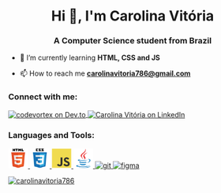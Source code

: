<h1 align="center">Hi 👋, I'm Carolina Vitória</h1>
<h3 align="center">A Computer Science student from Brazil</h3>

- 🌱 I’m currently learning **HTML, CSS and JS**

- 📫 How to reach me **carolinavitoria786@gmail.com**

<h3 align="left">Connect with me:</h3>
<p align="left">
  <a href="https://dev.to/codevortex" target="_blank" rel="noreferrer">
    <img align="center" src="https://raw.githubusercontent.com/rahuldkjain/github-profile-readme-generator/master/src/images/icons/Social/devto.svg" alt="codevortex on Dev.to" height="30" width="40" />
  </a>
  <a href="https://www.linkedin.com/in/carolina-vit%C3%B3ria-77b652226/" target="_blank" rel="noreferrer">
    <img align="center" src="https://raw.githubusercontent.com/rahuldkjain/github-profile-readme-generator/master/src/images/icons/Social/linked-in-alt.svg" alt="Carolina Vitória on LinkedIn" height="30" width="40" />
  </a>
</p>

<h3 align="left">Languages and Tools:</h3>
<p align="left">
	<a href="https://www.w3.org/html/" target="_blank" rel="noreferrer">
    <img src="https://raw.githubusercontent.com/devicons/devicon/master/icons/html5/html5-original-wordmark.svg" alt="html5" width="40" height="40" />
  </a>
  <a href="https://www.w3schools.com/css/" target="_blank" rel="noreferrer">
    <img src="https://raw.githubusercontent.com/devicons/devicon/master/icons/css3/css3-original-wordmark.svg" alt="css3" width="40" height="40" />
  </a>
	 <a href="https://developer.mozilla.org/en-US/docs/Web/JavaScript" target="_blank" rel="noreferrer">
    <img src="https://raw.githubusercontent.com/devicons/devicon/master/icons/javascript/javascript-original.svg" alt="javascript" width="40" height="40" />
  </a>
	<a href="https://www.java.com" target="_blank" rel="noreferrer">
    <img src="https://raw.githubusercontent.com/devicons/devicon/master/icons/java/java-original.svg" alt="java" width="40" height="40" />
  </a>
	 <a href="https://git-scm.com/" target="_blank" rel="noreferrer">
    <img src="https://www.vectorlogo.zone/logos/git-scm/git-scm-icon.svg" alt="git" width="40" height="40" />
  </a>
  <a href="https://www.figma.com/" target="_blank" rel="noreferrer">
    <img src="https://www.vectorlogo.zone/logos/figma/figma-icon.svg" alt="figma" width="40" height="40" />
  </a>
</p>

[![carolinavitoria786](https://github-readme-stats.vercel.app/api/top-langs/?username=carolinavitoria786&hide=html&layout=compact&theme=radical)](https://github.com/anuraghazra/github-readme-stats)
